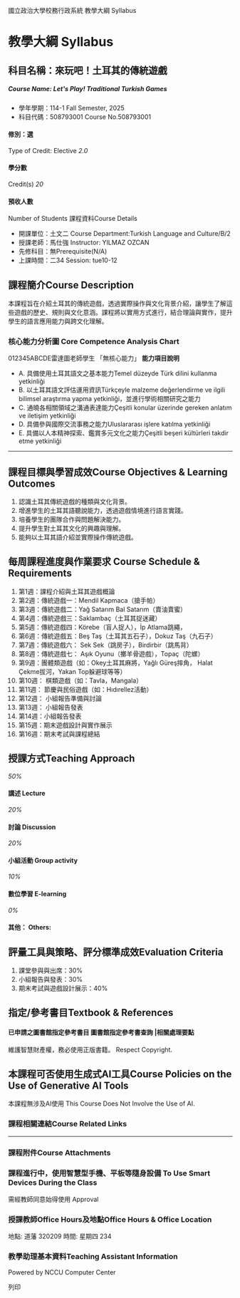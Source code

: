 國立政治大學校務行政系統 教學大綱 Syllabus
# 教學大綱 Syllabus
##  科目名稱：來玩吧！土耳其的傳統遊戲
#####  Course Name: Let's Play! Traditional Turkish Games
  * 學年學期：114-1 Fall Semester, 2025 
  * 科目代碼：508793001 Course No.508793001


#### 修別：選
Type of Credit: Elective 
_2.0_
#### 學分數
Credit(s)
_20_
#### 預收人數
Number of Students
課程資料Course Details
  * 開課單位：土文二 Course Department:Turkish Language and Culture/B/2 
  * 授課老師：馬仕強 Instructor: YILMAZ OZCAN 
  * 先修科目：無Prerequisite(N/A)
  * 上課時間：二34 Session: tue10-12


##  課程簡介Course Description
本課程旨在介紹土耳其的傳統遊戲，透過實際操作與文化背景介紹，讓學生了解這些遊戲的歷史、規則與文化意涵。課程將以實用方式進行，結合理論與實作，提升學生的語言應用能力與跨文化理解。
###  核心能力分析圖 Core Competence Analysis Chart
012345ABCDE雷達圖老師學生
「無核心能力」 
**能力項目說明**
  * A. 具備使用土耳其語文之基本能力Temel düzeyde Türk dilini kullanma yetkinliği
  * B. 以土耳其語文評估運用資訊Türkçeyle malzeme değerlendirme ve ilgili bilimsel araştırma yapma yetkinliği，並進行學術相關研究之能力
  * C. 通曉各相關領域之溝通表達能力Çeşitli konular üzerinde gereken anlatım ve iletişim yetkinliği
  * D. 具備參與國際交流事務之能力Uluslararası işlere katılma yetkinliği
  * E. 具備以人本精神探索、鑑賞多元文化之能力Çeşitli beşeri kültürleri takdir etme yetkinliği


* * *
##  課程目標與學習成效Course Objectives & Learning Outcomes 
1. 認識土耳其傳統遊戲的種類與文化背景。  
2. 增進學生的土耳其語聽說能力，透過遊戲情境進行語言實踐。  
3. 培養學生的團隊合作與問題解決能力。  
4. 提升學生對土耳其文化的興趣與理解。  
5. 能夠以土耳其語介紹並實際操作傳統遊戲。
##  每周課程進度與作業要求 Course Schedule & Requirements
  1. 第1週：課程介紹與土耳其遊戲概論
  2. 第2週：傳統遊戲一：Mendil Kapmaca（搶手帕）
  3. 第3週：傳統遊戲二：Yağ Satarım Bal Satarım（賣油賣蜜）
  4. 第4週：傳統遊戲三：Saklambaç（土耳其捉迷藏）
  5. 第5週：傳統遊戲四：Körebe（盲人捉人），İp Atlama跳繩，
  6. 第6週：傳統遊戲五：Beş Taş（土耳其五石子），Dokuz Taş（九石子）
  7. 第7週：傳統遊戲六： Sek Sek（跳房子），Birdirbir（跳馬背）
  8. 第8週：傳統遊戲七： Aşık Oyunu（擲羊骨遊戲），Topaç（陀螺）
  9. 第9週：團體類遊戲（如：Okey土耳其麻將，Yağlı Güreş摔角， Halat Çekme拔河，Yakan Top躲避球等等）
  10. 第10週： 棋類遊戲（如：Tavla，Mangala）
  11. 第11週： 節慶與民俗遊戲（如：Hıdırellez活動）
  12. 第12週： 小組報告準備與討論
  13. 第13週： 小組報告發表
  14. 第14週：小組報告發表
  15. 第15週：期末遊戲設計與實作展示
  16. 第16週：期末考試與課程總結


##  授課方式Teaching Approach
_50%_
####  講述 Lecture
_20%_
####  討論 Discussion
_20%_
####  小組活動 Group activity
_10%_
####  數位學習 E-learning
_0%_
####  其他： Others:
##  評量工具與策略、評分標準成效Evaluation Criteria
1. 課堂參與與出席：30%  
2. 小組報告與發表：30%  
3. 期末考試與遊戲設計展示：40%
##  指定/參考書目Textbook & References
####  已申請之圖書館指定參考書目  圖書館指定參考書查詢 |相關處理要點
維護智慧財產權，務必使用正版書籍。 Respect Copyright.
##  本課程可否使用生成式AI工具Course Policies on the Use of Generative AI Tools
本課程無涉及AI使用 This Course Does Not Involve the Use of AI.
###  課程相關連結Course Related Links
* * *
###  課程附件Course Attachments
###  課程進行中，使用智慧型手機、平板等隨身設備 To Use Smart Devices During the Class
需經教師同意始得使用  Approval
###  授課教師Office Hours及地點Office Hours & Office Location
地點: 道藩 320209
時間: 星期四 234
###  教學助理基本資料Teaching Assistant Information
Powered by NCCU Computer Center
  
列印
